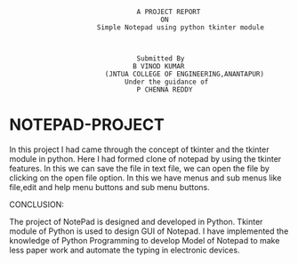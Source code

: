                                     A PROJECT REPORT
                                          ON
                          Simple Notepad using python tkinter module



                                    Submitted By
                                   B VINOD KUMAR
                            (JNTUA COLLEGE OF ENGINEERING,ANANTAPUR)
                                 Under the guidance of
                                    P CHENNA REDDY



# NOTEPAD-PROJECT

In this project I had came through the concept of tkinter and the tkinter module in python. Here I had formed clone of notepad by using the tkinter features. In this we can save the file in text file, we can open the file by clicking on the open file option. In this we have menus and sub menus like file,edit and help menu buttons and sub menu buttons. 

CONCLUSION:

The project of NotePad is designed and developed in Python. Tkinter module of Python is used to design GUI of Notepad. I have
implemented the knowledge of Python Programming to develop Model of Notepad to make less
paper work and automate the typing in electronic devices.
